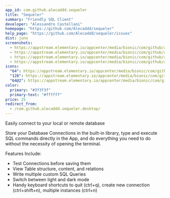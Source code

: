 ```yaml
---
app_id: com.github.alecaddd.sequeler
title: "Sequeler"
summary: "Friendly SQL Client"
developer: "Alessandro Castellani"
homepage: "https://github.com/Alecaddd/sequeler"
help_page: "https://github.com/Alecaddd/sequeler/issues"
dist: juno
screenshots:
  - https://appstream.elementary.io/appcenter/media/bionic/com/github/alecaddd.sequeler/D8AB0B0A74036A9E3C912DCA03B75C07/screenshots/image-1_orig.png
  - https://appstream.elementary.io/appcenter/media/bionic/com/github/alecaddd.sequeler/D8AB0B0A74036A9E3C912DCA03B75C07/screenshots/image-2_orig.png
  - https://appstream.elementary.io/appcenter/media/bionic/com/github/alecaddd.sequeler/D8AB0B0A74036A9E3C912DCA03B75C07/screenshots/image-3_orig.png
  - https://appstream.elementary.io/appcenter/media/bionic/com/github/alecaddd.sequeler/D8AB0B0A74036A9E3C912DCA03B75C07/screenshots/image-4_orig.png
icons:
  "64": https://appstream.elementary.io/appcenter/media/bionic/com/github/alecaddd.sequeler/D8AB0B0A74036A9E3C912DCA03B75C07/icons/64x64/com.github.alecaddd.sequeler_com.github.alecaddd.sequeler.png
  "128": https://appstream.elementary.io/appcenter/media/bionic/com/github/alecaddd.sequeler/D8AB0B0A74036A9E3C912DCA03B75C07/icons/128x128/com.github.alecaddd.sequeler_com.github.alecaddd.sequeler.png
  "64@2": https://appstream.elementary.io/appcenter/media/bionic/com/github/alecaddd.sequeler/D8AB0B0A74036A9E3C912DCA03B75C07/icons/64x64@2/com.github.alecaddd.sequeler_com.github.alecaddd.sequeler.png
color:
  primary: "#3f3f3f"
  primary-text: "#ffffff"
price: 25
redirect_from:
  - /com.github.alecaddd.sequeler.desktop/
---
```


<p>Easily connect to your local or remote database</p>
<p>Store your Database Connections in the built-in library, type and execute SQL commands directly in the App, and do everything you need to do without the necessity of opening the terminal.</p>
<p>Features Include:</p>
<ul>
  <li>Test Connections before saving them</li>
  <li>View Table structure, content, and relations</li>
  <li>Write multiple custom SQL Queries</li>
  <li>Switch between light and dark mode</li>
  <li>Handy keyboard shortcuts to quit (ctrl+q), create new connection (ctrl+shift+n), multiple instances (ctrl+n)</li>
</ul>